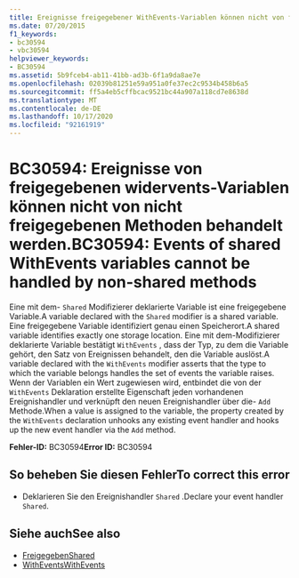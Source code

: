 ```yaml
---
title: Ereignisse freigegebener WithEvents-Variablen können nicht von freigegebenen Methoden behandelt werden.
ms.date: 07/20/2015
f1_keywords:
- bc30594
- vbc30594
helpviewer_keywords:
- BC30594
ms.assetid: 5b9fceb4-ab11-41bb-ad3b-6f1a9da8ae7e
ms.openlocfilehash: 02039b81251e59a951a0fe37ec2c9534b458b6a5
ms.sourcegitcommit: ff5a4eb5cffbcac9521bc44a907a118cd7e8638d
ms.translationtype: MT
ms.contentlocale: de-DE
ms.lasthandoff: 10/17/2020
ms.locfileid: "92161919"
---
```

# <a name="bc30594-events-of-shared-withevents-variables-cannot-be-handled-by-non-shared-methods"></a><span data-ttu-id="1eabe-102">BC30594: Ereignisse von freigegebenen widervents-Variablen können nicht von nicht freigegebenen Methoden behandelt werden.</span><span class="sxs-lookup"><span data-stu-id="1eabe-102">BC30594: Events of shared WithEvents variables cannot be handled by non-shared methods</span></span>

<span data-ttu-id="1eabe-103">Eine mit dem- `Shared` Modifizierer deklarierte Variable ist eine freigegebene Variable.</span><span class="sxs-lookup"><span data-stu-id="1eabe-103">A variable declared with the `Shared` modifier is a shared variable.</span></span> <span data-ttu-id="1eabe-104">Eine freigegebene Variable identifiziert genau einen Speicherort.</span><span class="sxs-lookup"><span data-stu-id="1eabe-104">A shared variable identifies exactly one storage location.</span></span> <span data-ttu-id="1eabe-105">Eine mit dem-Modifizierer deklarierte Variable bestätigt `WithEvents` , dass der Typ, zu dem die Variable gehört, den Satz von Ereignissen behandelt, den die Variable auslöst.</span><span class="sxs-lookup"><span data-stu-id="1eabe-105">A variable declared with the `WithEvents` modifier asserts that the type to which the variable belongs handles the set of events the variable raises.</span></span> <span data-ttu-id="1eabe-106">Wenn der Variablen ein Wert zugewiesen wird, entbindet die von der `WithEvents` Deklaration erstellte Eigenschaft jeden vorhandenen Ereignishandler und verknüpft den neuen Ereignishandler über die- `Add` Methode.</span><span class="sxs-lookup"><span data-stu-id="1eabe-106">When a value is assigned to the variable, the property created by the `WithEvents` declaration unhooks any existing event handler and hooks up the new event handler via the `Add` method.</span></span>

 <span data-ttu-id="1eabe-107">**Fehler-ID:** BC30594</span><span class="sxs-lookup"><span data-stu-id="1eabe-107">**Error ID:** BC30594</span></span>

## <a name="to-correct-this-error"></a><span data-ttu-id="1eabe-108">So beheben Sie diesen Fehler</span><span class="sxs-lookup"><span data-stu-id="1eabe-108">To correct this error</span></span>

- <span data-ttu-id="1eabe-109">Deklarieren Sie den Ereignishandler `Shared` .</span><span class="sxs-lookup"><span data-stu-id="1eabe-109">Declare your event handler `Shared`.</span></span>

## <a name="see-also"></a><span data-ttu-id="1eabe-110">Siehe auch</span><span class="sxs-lookup"><span data-stu-id="1eabe-110">See also</span></span>

- [<span data-ttu-id="1eabe-111">Freigegeben</span><span class="sxs-lookup"><span data-stu-id="1eabe-111">Shared</span></span>](../modifiers/shared.md)
- [<span data-ttu-id="1eabe-112">WithEvents</span><span class="sxs-lookup"><span data-stu-id="1eabe-112">WithEvents</span></span>](../modifiers/withevents.md)
